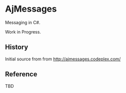 # AjMessages

Messaging in C#.

Work in Progress.

## History

Initial source from from http://ajmessages.codeplex.com/

## Reference

TBD